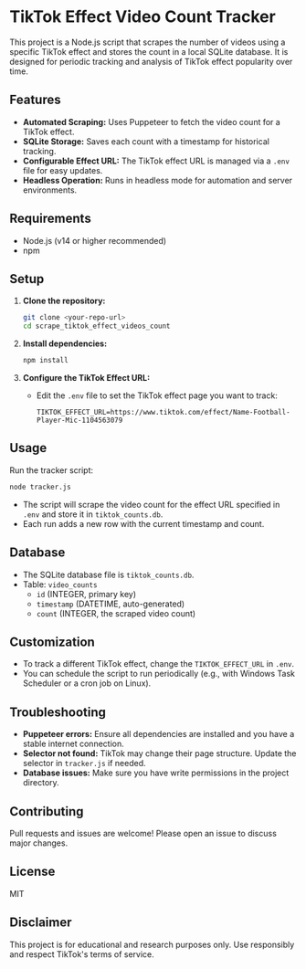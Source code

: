 # TikTok Effect Video Count Tracker

This project is a Node.js script that scrapes the number of videos using a specific TikTok effect and stores the count in a local SQLite database. It is designed for periodic tracking and analysis of TikTok effect popularity over time.

## Features
- **Automated Scraping:** Uses Puppeteer to fetch the video count for a TikTok effect.
- **SQLite Storage:** Saves each count with a timestamp for historical tracking.
- **Configurable Effect URL:** The TikTok effect URL is managed via a `.env` file for easy updates.
- **Headless Operation:** Runs in headless mode for automation and server environments.

## Requirements
- Node.js (v14 or higher recommended)
- npm

## Setup

1. **Clone the repository:**
   ```sh
   git clone <your-repo-url>
   cd scrape_tiktok_effect_videos_count
   ```

2. **Install dependencies:**
   ```sh
   npm install
   ```

3. **Configure the TikTok Effect URL:**
   - Edit the `.env` file to set the TikTok effect page you want to track:
     ```env
     TIKTOK_EFFECT_URL=https://www.tiktok.com/effect/Name-Football-Player-Mic-1104563079
     ```

## Usage

Run the tracker script:
```sh
node tracker.js
```

- The script will scrape the video count for the effect URL specified in `.env` and store it in `tiktok_counts.db`.
- Each run adds a new row with the current timestamp and count.

## Database
- The SQLite database file is `tiktok_counts.db`.
- Table: `video_counts`
  - `id` (INTEGER, primary key)
  - `timestamp` (DATETIME, auto-generated)
  - `count` (INTEGER, the scraped video count)

## Customization
- To track a different TikTok effect, change the `TIKTOK_EFFECT_URL` in `.env`.
- You can schedule the script to run periodically (e.g., with Windows Task Scheduler or a cron job on Linux).

## Troubleshooting
- **Puppeteer errors:** Ensure all dependencies are installed and you have a stable internet connection.
- **Selector not found:** TikTok may change their page structure. Update the selector in `tracker.js` if needed.
- **Database issues:** Make sure you have write permissions in the project directory.

## Contributing
Pull requests and issues are welcome! Please open an issue to discuss major changes.

## License
MIT

## Disclaimer
This project is for educational and research purposes only. Use responsibly and respect TikTok's terms of service.
